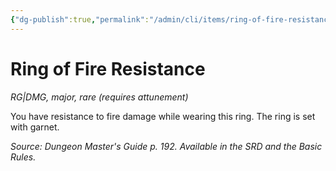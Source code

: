 ```yaml
---
{"dg-publish":true,"permalink":"/admin/cli/items/ring-of-fire-resistance/","tags":["compendium/src/5e/dmg","item/attunement/required","item/gear/rg-dmg","item/rarity/rare","item/tier/major"],"updated":"2025-01-11T15:32:19.696+00:00"}
---
```


# Ring of Fire Resistance
*RG|DMG, major, rare (requires attunement)*  


You have resistance to fire damage while wearing this ring. The ring is set with garnet.

*Source: Dungeon Master's Guide p. 192. Available in the SRD and the Basic Rules.*